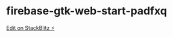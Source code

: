 # firebase-gtk-web-start-padfxq

[Edit on StackBlitz ⚡️](https://stackblitz.com/edit/firebase-gtk-web-start-padfxq)